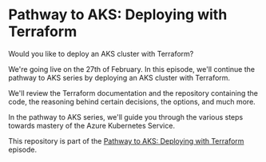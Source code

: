# Pathway to AKS: Deploying with Terraform

Would you like to deploy an AKS cluster with Terraform?

We're going live on the 27th of February. In this episode, we'll continue the pathway to AKS series by deploying an AKS
cluster with Terraform.

We'll review the Terraform documentation and the repository containing the code, the reasoning behind certain
decisions, the options, and much more.

In the pathway to AKS series, we'll guide you through the various steps towards mastery of the Azure Kubernetes Service.

This repository is part
of
the [Pathway to AKS: Deploying with Terraform](https://www.youtube.com/live/UgZygv92d64?feature=share "Pathway to AKS: Deploying with Terraform")
episode.
